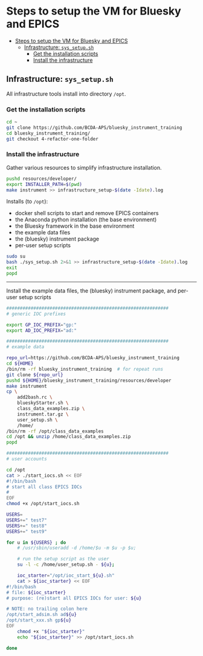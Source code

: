 # Steps to setup the VM for Bluesky and EPICS

- [Steps to setup the VM for Bluesky and EPICS](#steps-to-setup-the-vm-for-bluesky-and-epics)
  - [Infrastructure: `sys_setup.sh`](#infrastructure-sys_setupsh)
    - [Get the installation scripts](#get-the-installation-scripts)
    - [Install the infrastructure](#install-the-infrastructure)

## Infrastructure: `sys_setup.sh`

All infrastructure tools install into directory `/opt`.

### Get the installation scripts

```sh
cd ~
git clone https://github.com/BCDA-APS/bluesky_instrument_training
cd bluesky_instrument_training/
git checkout 4-refactor-one-folder 
```

### Install the infrastructure

Gather various resources to simplify infrastructure installation.

```sh
pushd resources/developer/
export INSTALLER_PATH=$(pwd)
make instrument >> infrastructure_setup-$(date -Idate).log
```

Installs (to `/opt`):

- docker shell scripts to start and remove EPICS containers
- the Anaconda python installation (the base environment)
- the Bluesky framework in the base environment
- the example data files
- the (bluesky) instrument package
- per-user setup scripts

```sh
sudo su
bash ./sys_setup.sh 2>&1 >> infrastructure_setup-$(date -Idate).log
exit
popd
```

---------------

Install the example data files, the (bluesky) instrument package, and
per-user setup scripts

```sh
############################################################
# generic IOC prefixes

export GP_IOC_PREFIX="gp:"
export AD_IOC_PREFIX="ad:"

############################################################
# example data

repo_url=https://github.com/BCDA-APS/bluesky_instrument_training
cd ${HOME}
/bin/rm -rf bluesky_instrument_training  # for repeat runs
git clone ${repo_url}
pushd ${HOME}/bluesky_instrument_training/resources/developer
make instrument
cp \
    add2bash.rc \
    blueskyStarter.sh \
    class_data_examples.zip \
    instrument.tar.gz \
    user_setup.sh \
    /home/
/bin/rm -rf /opt/class_data_examples
cd /opt && unzip /home/class_data_examples.zip
popd

############################################################
# user accounts

cd /opt
cat > ./start_iocs.sh << EOF
#!/bin/bash
# start all class EPICS IOCs
#
EOF
chmod +x /opt/start_iocs.sh

USERS=
USERS+=" test7"
USERS+=" test8"
USERS+=" test9"

for u in ${USERS} ; do
    # /usr/sbin/useradd -d /home/$u -m $u -p $u;

    # run the setup script as the user
    su -l -c /home/user_setup.sh - ${u};

    ioc_starter="/opt/ioc_start_${u}.sh"
    cat > ${ioc_starter} << EOF
#!/bin/bash
# file: ${ioc_starter}
# purpose: (re)start all EPICS IOCs for user: ${u}

# NOTE: no trailing colon here
/opt/start_adsim.sh ad${u}
/opt/start_xxx.sh gp${u}
EOF
    chmod +x "${ioc_starter}"
    echo "${ioc_starter}" >> /opt/start_iocs.sh

done
```

